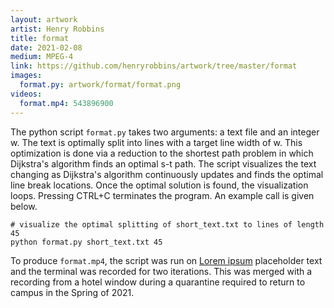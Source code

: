 ```yaml
---
layout: artwork
artist: Henry Robbins
title: format
date: 2021-02-08
medium: MPEG-4
link: https://github.com/henryrobbins/artwork/tree/master/format
images:
  format.py: artwork/format/format.png
videos:
  format.mp4: 543896900
---
```

The python script `format.py` takes two arguments: a text file and an integer
w. The text is optimally split into lines with a target line width of w. This
optimization is done via a reduction to the shortest path problem in which
Dijkstra's algorithm finds an optimal s-t path. The script visualizes the text
changing as Dijkstra's algorithm continuously updates and finds the optimal
line break locations. Once the optimal solution is found, the visualization
loops. Pressing CTRL+C terminates the program. An example call is given below.

```
# visualize the optimal splitting of short_text.txt to lines of length 45
python format.py short_text.txt 45
```

To produce `format.mp4`, the script was run on [Lorem
ipsum](https://en.wikipedia.org/wiki/Lorem_ipsum) placeholder text and the
terminal was recorded for two iterations. This was merged with a recording from
a hotel window during a quarantine required to return to campus in the Spring
of 2021.